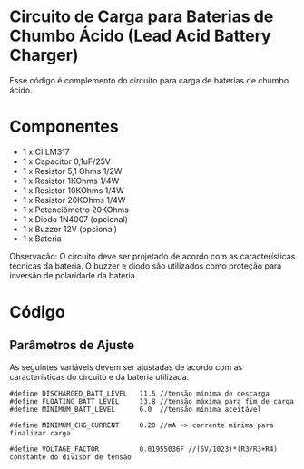 # Circuito de Carga para Baterias de Chumbo Ácido (Lead Acid Battery Charger)
Esse código é complemento do circuito para carga de baterias de chumbo ácido.

# Componentes
* 1 x CI LM317
* 1 x Capacitor 0,1uF/25V
* 1 x Resistor 5,1 Ohms 1/2W
* 1 x Resistor 1KOhms 1/4W
* 1 x Resistor 10KOhms 1/4W
* 1 x Resistor 20KOhms 1/4W
* 1 x Potenciômetro 20KOhms
* 1 x Diodo 1N4007 (opcional)
* 1 x Buzzer 12V (opcional)
* 1 x Bateria

Observação: O circuito deve ser projetado de acordo com as características técnicas da bateria. O buzzer e diodo são utilizados como proteção para inversão de polaridade da bateria.

# Código
## Parâmetros de Ajuste
As seguintes variáveis devem ser ajustadas de acordo com as características do circuito e da bateria utilizada.
```
#define DISCHARGED_BATT_LEVEL   11.5 //tensão mínima de descarga
#define FLOATING_BATT_LEVEL     13.8 //tensão máxima para fim de carga 
#define MINIMUM_BATT_LEVEL      6.0  //tensão mínima aceitável

#define MINIMUM_CHG_CURRENT     0.20 //mA -> corrente mínima para finalizar carga

#define VOLTAGE_FACTOR          0.01955036F //(5V/1023)*(R3/R3+R4) constante do divisor de tensão
```
